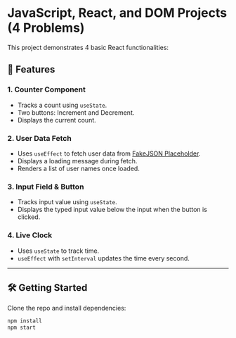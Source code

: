 # JavaScript, React, and DOM Projects (4 Problems)

This project demonstrates 4 basic React functionalities:

## 🚀 Features

### 1. Counter Component
- Tracks a count using `useState`.
- Two buttons: Increment and Decrement.
- Displays the current count.

### 2. User Data Fetch
- Uses `useEffect` to fetch user data from [FakeJSON Placeholder](https://jsonplaceholder.typicode.com/users).
- Displays a loading message during fetch.
- Renders a list of user names once loaded.

### 3. Input Field & Button
- Tracks input value using `useState`.
- Displays the typed input value below the input when the button is clicked.

### 4. Live Clock
- Uses `useState` to track time.
- `useEffect` with `setInterval` updates the time every second.

---

## 🛠️ Getting Started

Clone the repo and install dependencies:

```bash
npm install
npm start
